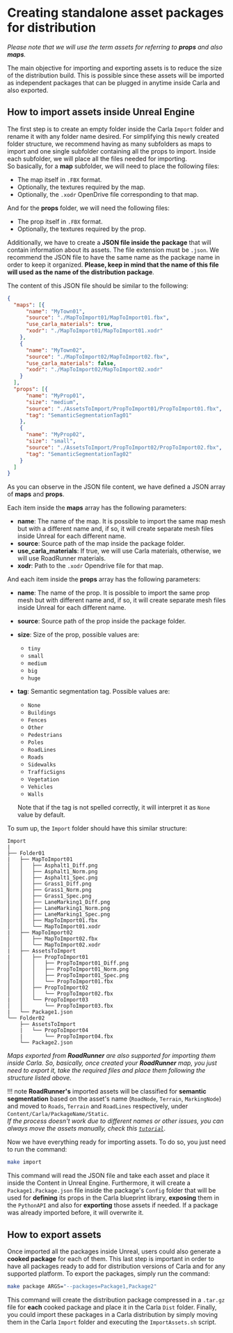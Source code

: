 <h1>Creating standalone asset packages for distribution</h1>

*Please note that we will use the term *assets* for referring to **props** and also **maps**.*

The main objective for importing and exporting assets is to reduce the size of
the distribution build. This is possible since these assets will be imported as
independent packages that can be plugged in anytime inside Carla and also exported.

How to import assets inside Unreal Engine
-----------------------------------------

The first step is to create an empty folder inside the Carla `Import` folder and rename it with any
folder name desired. For simplifying this newly created folder structure, we recommend having
as many subfolders as maps to import and one single subfolder containing all the props to import.
Inside each subfolder, we will place all the files needed for importing.<br>
So basically, for a **map** subfolder, we will need to place the following files:

* The map itself in `.FBX` format.
* Optionally, the textures required by the map.
* Optionally, the `.xodr` OpenDrive file corresponding to that map.

And for the **props** folder, we will need the following files:

* The prop itself in `.FBX` format.
* Optionally, the textures required by the prop.

Additionally, we have to create a **JSON file inside the package** that will contain information
about its assets. The file extension must be `.json`. We recommend the JSON file to have the same
name as the package name in order to keep it organized. 
**Please, keep in mind that the name of this file will used as the name of the distribution package**.

The content of this JSON file should be similar to the following:

```json
{
  "maps": [{
      "name": "MyTown01",
      "source": "./MapToImport01/MapToImport01.fbx",
      "use_carla_materials": true,
      "xodr": "./MapToImport01/MapToImport01.xodr"
    },
    {
      "name": "MyTown02",
      "source": "./MapToImport02/MapToImport02.fbx",
      "use_carla_materials": false,
      "xodr": "./MapToImport02/MapToImport02.xodr"
    }
  ],
  "props": [{
      "name": "MyProp01",
      "size": "medium",
      "source": "./AssetsToImport/PropToImport01/PropToImport01.fbx",
      "tag": "SemanticSegmentationTag01"
    },
    {
      "name": "MyProp02",
      "size": "small",
      "source": "./AssetsToImport/PropToImport02/PropToImport02.fbx",
      "tag": "SemanticSegmentationTag02"
    }
  ]
}
```

As you can observe in the JSON file content, we have defined a JSON array of **maps** and **props**.

Each item inside the **maps** array has the following parameters:

* **name**: The name of the map. It is possible to import the same map mesh but with a different
name and, if so, it will create separate mesh files inside Unreal for each different name.
* **source**: Source path of the map inside the package folder.
* **use_carla_materials**: If true, we will use Carla materials, otherwise, we will use RoadRunner materials.
* **xodr**: Path to the `.xodr` Opendrive file for that map.

And each item inside the **props** array has the following parameters:

* **name**: The name of the prop. It is possible to import the same prop mesh but with different
name and, if so, it will create separate mesh files inside Unreal for each different name.
* **source**: Source path of the prop inside the package folder.
* **size**: Size of the prop, possible values are:

    - `tiny`
    - `small`
    - `medium`
    - `big`
    - `huge`

- **tag**: Semantic segmentation tag. Possible values are:

    - `None`
    - `Buildings`
    - `Fences`
    - `Other`
    - `Pedestrians`
    - `Poles`
    - `RoadLines`
    - `Roads`
    - `Sidewalks`
    - `TrafficSigns`
    - `Vegetation`
    - `Vehicles`
    - `Walls`
    
    Note that if the tag is not spelled correctly, it will interpret it as `None` value by default.

To sum up, the `Import` folder should have this similar structure:

```
Import
|
├── Folder01
|   ├── MapToImport01
│   │   ├── Asphalt1_Diff.png
│   │   ├── Asphalt1_Norm.png
│   │   ├── Asphalt1_Spec.png
│   │   ├── Grass1_Diff.png
│   │   ├── Grass1_Norm.png
│   │   ├── Grass1_Spec.png
│   │   ├── LaneMarking1_Diff.png
│   │   ├── LaneMarking1_Norm.png
│   │   ├── LaneMarking1_Spec.png
│   │   ├── MapToImport01.fbx
│   │   └── MapToImport01.xodr
|   ├── MapToImport02
│   │   ├── MapToImport02.fbx
│   │   └── MapToImport02.xodr
|   ├── AssetsToImport
|   │   ├── PropToImport01
│   │   │   ├── PropToImport01_Diff.png
│   │   │   ├── PropToImport01_Norm.png
│   │   │   ├── PropToImport01_Spec.png
│   │   │   └── PropToImport01.fbx
│   │   ├── PropToImport02
│   │   │   └── PropToImport02.fbx
|   │   └── PropToImport03
│   │       └── PropToImport03.fbx
|   └── Package1.json
└── Folder02
    ├── AssetsToImport
    |   └── PropToImport04
    |       └── PropToImport04.fbx
    └── Package2.json
```

_Maps exported from **RoadRunner** are also supported for importing them inside_
_Carla. So, basically, once created your **RoadRunner** map, you just need to export it, take the_
_required files and place them following the structure listed above._

!!! note
    **RoadRunner's** imported assets will be classified for **semantic segmentation** based on
    the asset's name (`RoadNode`, `Terrain`, `MarkingNode`) and moved to `Roads`, `Terrain`
    and `RoadLines` respectively, under `Content/Carla/PackageName/Static`.<br>
    _If the process doesn't work due to different names or other issues, you can always move the assets_
    _manually, check this [`tutorial`][importtutorial]_.

[importtutorial]: /how_to_make_a_new_map/#32-importing-from-the-files

Now we have everything ready for importing assets. To do so, you just need to run the command:

```sh
make import
```

This command will read the JSON file and take each asset and place it inside the Content
in Unreal Engine. Furthermore, it will create a `Package1.Package.json` file inside the package's
`Config` folder that will be used for **defining** its props in the Carla blueprint library,
**exposing** them in the `PythonAPI` and also for **exporting** those assets if needed.
If a package was already imported before, it will overwrite it.

How to export assets
--------------------

Once imported all the packages inside Unreal, users could also generate a **cooked package** 
for each of them. This last step is important in order to have all packages ready to add for
distribution versions of Carla and for any supported platform. To export the packages,
simply run the command:

```sh
make package ARGS="--packages=Package1,Package2"
```

This command will create the distribution package compressed in a `.tar.gz` file for **each**
cooked package and place it in the Carla `Dist` folder. Finally, you could import these packages
in a Carla distribution by simply moving them in the Carla `Import` folder and executing
the `ImportAssets.sh` script.
